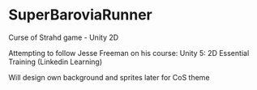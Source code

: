 # SuperBaroviaRunner
Curse of Strahd game - Unity 2D

Attempting to follow Jesse Freeman on his course: Unity 5: 2D Essential Training (Linkedin Learning)

Will design own background and sprites later for CoS theme
